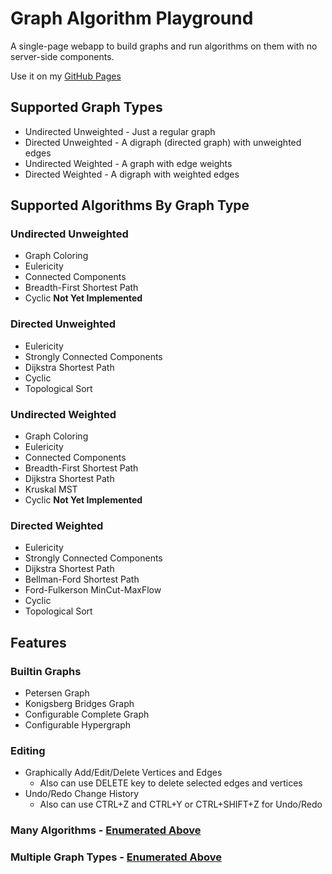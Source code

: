 # Graph Algorithm Playground
A single-page webapp to build graphs and run algorithms on them with no server-side components.

Use it on my [GitHub Pages](https://MikeDombo.github.io/graphPlayground/)

## Supported Graph Types
- Undirected Unweighted - Just a regular graph
- Directed Unweighted - A digraph (directed graph) with unweighted edges
- Undirected Weighted - A graph with edge weights
- Directed Weighted - A digraph with weighted edges

## Supported Algorithms By Graph Type
### Undirected Unweighted
- Graph Coloring
- Eulericity
- Connected Components
- Breadth-First Shortest Path
- Cyclic **Not Yet Implemented**

### Directed Unweighted
- Eulericity
- Strongly Connected Components
- Dijkstra Shortest Path
- Cyclic
- Topological Sort

### Undirected Weighted
- Graph Coloring
- Eulericity
- Connected Components
- Breadth-First Shortest Path
- Dijkstra Shortest Path
- Kruskal MST
- Cyclic **Not Yet Implemented**

### Directed Weighted
- Eulericity
- Strongly Connected Components
- Dijkstra Shortest Path
- Bellman-Ford Shortest Path
- Ford-Fulkerson MinCut-MaxFlow
- Cyclic
- Topological Sort

## Features
### Builtin Graphs
- Petersen Graph
- Konigsberg Bridges Graph
- Configurable Complete Graph
- Configurable Hypergraph

### Editing
- Graphically Add/Edit/Delete Vertices and Edges
    - Also can use DELETE key to delete selected edges and vertices
- Undo/Redo Change History
    - Also can use CTRL+Z and CTRL+Y or CTRL+SHIFT+Z for Undo/Redo

### Many Algorithms - [Enumerated Above](#supported-algorithms-by-graph-type)

### Multiple Graph Types - [Enumerated Above](#supported-graph-types)
